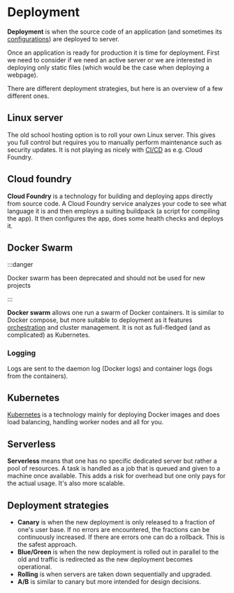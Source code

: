 # Deployment

**Deployment** is when the source code of an application (and sometimes its
[configurations](./configs.md)) are deployed to server.

Once an application is ready for production it is time for deployment. First we
need to consider if we need an active server or we are interested in deploying
only static files (which would be the case when deploying a webpage).

There are different deployment strategies, but here is an overview of a few
different ones.

## Linux server

The old school hosting option is to roll your own Linux server. This gives you
full control but requires you to manually perform maintenance such as security
updates. It is not playing as nicely with [CI/CD](./ci_cd) as e.g. Cloud
Foundry.

## Cloud foundry

**Cloud Foundry** is a technology for building and deploying apps directly from
source code. A Cloud Foundry service analyzes your code to see what language it
is and then employs a suiting buildpack (a script for compiling the app). It
then configures the app, does some health checks and deploys it.

## Docker Swarm

:::danger

Docker swarm has been deprecated and should not be used for new projects

:::

**Docker swarm** allows one run a swarm of Docker containers. It is similar to
Docker compose, but more suitable to deployment as it features
[orchestration](./orchestration) and cluster management. It is not as
full-fledged (and as complicated) as Kubernetes.

### Logging

Logs are sent to the daemon log (Docker logs) and container logs (logs from the
containers).

## Kubernetes

[Kubernetes](./kubernetes/README.md) is a technology mainly for deploying Docker
images and does load balancing, handling worker nodes and all for you.

## Serverless

**Serverless** means that one has no specific dedicated server but rather a pool
of resources. A task is handled as a job that is queued and given to a machine
once available. This adds a risk for overhead but one only pays for the actual
usage. It's also more scalable.

## Deployment strategies

- **Canary** is when the new deployment is only released to a fraction of one's
  user base. If no errors are encountered, the fractions can be continuously
  increased. If there are errors one can do a rollback. This is the safest
  approach.
- **Blue/Green** is when the new deployment is rolled out in parallel to the old
  and traffic is redirected as the new deployment becomes operational.
- **Rolling** is when servers are taken down sequentially and upgraded.
- **A/B** is similar to canary but more intended for design decisions.
